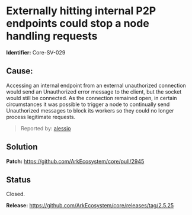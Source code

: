 # Externally hitting internal P2P endpoints could stop a node handling requests

**Identifier:** Core-SV-029

## Cause: 
Accessing an internal endpoint from an external unauthorized connection would send an Unauthorized error message to the client, but the socket would still be connected. As the connection remained open, in certain circumstances it was possible to trigger a node to continually send Unauthorized messages to block its workers so they could no longer process legitimate requests.

>Reported by: [alessio](https://github.com/alessiodf)

## Solution

**Patch:** https://github.com/ArkEcosystem/core/pull/2945

## Status
Closed.

**Release:** https://github.com/ArkEcosystem/core/releases/tag/2.5.25
